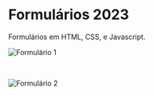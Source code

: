 # Formulários 2023

<p>Formulários em HTML, CSS, e Javascript.</p>

![Formulário 1](https://ezequielsousabr.nimbusweb.me/box/attachment/8449315/4hod6368is2t24druku0/x4D56v1uzp5dLlHg/screenshot-127.0.0.1_5555-2023.03.07-14_16_21.png)

<br/>

![Formulário 2](https://raw.githubusercontent.com/ezequielsousabr/Formularios/main/Temas/Form2/assets/img/template-default.png)
